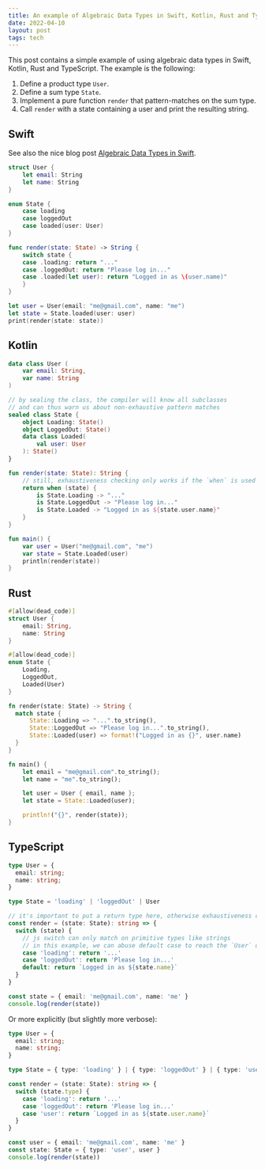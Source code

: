 ```yaml
---
title: An example of Algebraic Data Types in Swift, Kotlin, Rust and TypeScript
date: 2022-04-10
layout: post
tags: tech
---
```


This post contains a simple example of using algebraic data types in Swift, Kotlin, Rust and TypeScript. The example is the following:

1. Define a product type `User`.
2. Define a sum type `State`.
3. Implement a pure function `render` that pattern-matches on the sum type.
4. Call `render` with a state containing a user and print the resulting string.


## Swift

See also the nice blog post [Algebraic Data Types in Swift](https://medium.com/nerd-for-tech/algebraic-data-types-in-swift-2a777b24253d).


```swift
struct User {
    let email: String
    let name: String
}

enum State {
    case loading
    case loggedOut
    case loaded(user: User)
}

func render(state: State) -> String {
    switch state {
    case .loading: return "..."
    case .loggedOut: return "Please log in..."
    case .loaded(let user): return "Logged in as \(user.name)"
    }
}

let user = User(email: "me@gmail.com", name: "me")
let state = State.loaded(user: user)
print(render(state: state))
```


## Kotlin

```kotlin
data class User (
    var email: String,
    var name: String
)

// by sealing the class, the compiler will know all subclasses
// and can thus warn us about non-exhaustive pattern matches
sealed class State {
    object Loading: State()
    object LoggedOut: State()
    data class Loaded(
        val user: User
    ): State()
}

fun render(state: State): String {
    // still, exhaustiveness checking only works if the `when` is used as an expression like here
    return when (state) {
        is State.Loading -> "..."
        is State.LoggedOut -> "Please log in..."
        is State.Loaded -> "Logged in as ${state.user.name}"
    }
}

fun main() {
    var user = User("me@gmail.com", "me")
    var state = State.Loaded(user)
    println(render(state))
}
```


## Rust

```rust
#[allow(dead_code)]
struct User {
    email: String,
    name: String
}

#[allow(dead_code)]
enum State {
    Loading,
    LoggedOut,
    Loaded(User)
}

fn render(state: State) -> String {
  match state {
      State::Loading => "...".to_string(),
      State::LoggedOut => "Please log in...".to_string(),
      State::Loaded(user) => format!("Logged in as {}", user.name)
  }
}

fn main() {
    let email = "me@gmail.com".to_string();
    let name = "me".to_string();

    let user = User { email, name };
    let state = State::Loaded(user);

    println!("{}", render(state));
}
```


## TypeScript

```ts
type User = {
  email: string;
  name: string;
}

type State = 'loading' | 'loggedOut' | User

// it's important to put a return type here, otherwise exhaustiveness checking will not work
const render = (state: State): string => {
  switch (state) {
    // js switch can only match on primitive types like strings
    // in this example, we can abuse default case to reach the `User` object
    case 'loading': return '...'
    case 'loggedOut': return 'Please log in...'
    default: return `Logged in as ${state.name}`
  }
}

const state = { email: 'me@gmail.com', name: 'me' }
console.log(render(state))
```

Or more explicitly (but slightly more verbose):

```ts
type User = {
  email: string;
  name: string;
}

type State = { type: 'loading' } | { type: 'loggedOut' } | { type: 'user'; user: User }

const render = (state: State): string => {
  switch (state.type) {
    case 'loading': return '...'
    case 'loggedOut': return 'Please log in...'
    case 'user': return `Logged in as ${state.user.name}`
  }
}

const user = { email: 'me@gmail.com', name: 'me' }
const state: State = { type: 'user', user }
console.log(render(state))
```
